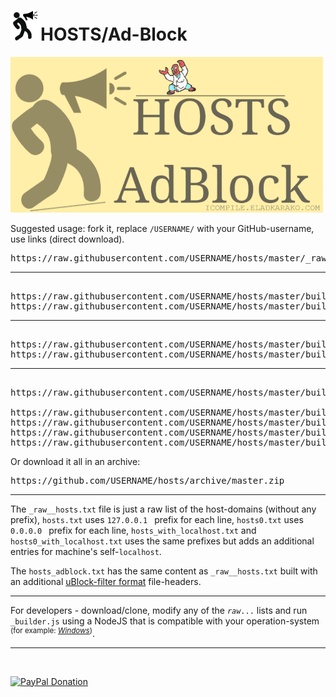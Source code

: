 <h1><img alt="" width="48" height="48" src="resources/icon.png"/>HOSTS/Ad-Block</h1>

<img alt="" src="resources/icon.gif"/>


Suggested usage: fork it, replace <code>/USERNAME/</code> with your GitHub-username, use links (direct download).

<pre>
https://raw.githubusercontent.com/USERNAME/hosts/master/_raw__hosts.txt
<hr/>
https://raw.githubusercontent.com/USERNAME/hosts/master/build/hosts.txt
https://raw.githubusercontent.com/USERNAME/hosts/master/build/hosts0.txt
<hr/>
https://raw.githubusercontent.com/USERNAME/hosts/master/build/hosts_with_localhost.txt
https://raw.githubusercontent.com/USERNAME/hosts/master/build/hosts0_with_localhost.txt
<hr/>
https://raw.githubusercontent.com/USERNAME/hosts/master/build/hosts_adblock.txt

https://raw.githubusercontent.com/USERNAME/hosts/master/build/hosts_adblock_anti_annoyances_hide.txt
https://raw.githubusercontent.com/USERNAME/hosts/master/build/hosts_adblock_anti_annoyances_block.txt
https://raw.githubusercontent.com/USERNAME/hosts/master/build/hosts_adblock_anti_annoyances_block_inline_script.txt
https://raw.githubusercontent.com/USERNAME/hosts/master/build/hosts_adblock_anti_annoyances_style_inject.txt
</pre>

Or download it all in an archive:
<pre>
https://github.com/USERNAME/hosts/archive/master.zip
</pre>

<hr/>

The <code>_raw__hosts.txt</code> file is just a raw list of the host-domains (without any prefix),
<code>hosts.txt</code> uses <code>127.0.0.1 </code> prefix for each line,
<code>hosts0.txt</code> uses <code>0.0.0.0 </code> prefix for each line,
<code>hosts_with_localhost.txt</code> and <code>hosts0_with_localhost.txt</code> uses the same prefixes but adds an additional entries for machine's self-<code>localhost</code>.

The <code>hosts_adblock.txt</code> has the same content as <code>_raw__hosts.txt</code> built with an additional <a href="https://github.com/gorhill/uBlock/wiki/Static-filter-syntax/">uBlock-filter format</a> file-headers.

<hr/>

For developers - download/clone, modify any of the <code>_raw_...</code> lists and run <code>_builder.js</code> using a NodeJS that is compatible with your operation-system <sup>(for example: <em><a href="https://nodejs.org/download/nightly/v9.1.1-nightly201711075f5ef4226e/win-x86/node.exe">Windows</a></em>)</sup>.

<hr/>

<br/>

<a href="https://paypal.me/e1adkarak0" ok><img src="https://www.paypalobjects.com/webstatic/mktg/Logo/pp-logo-100px.png" alt="PayPal Donation" ok></a>

